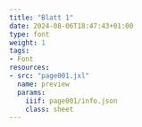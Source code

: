 ```yaml
---
title: "Blatt 1"
date: 2024-08-06T18:47:43+01:00
type: font
weight: 1
tags:
- Font
resources:
- src: "page001.jxl"
  name: preview
  params:
    iiif: page001/info.json
    class: sheet
---
```


